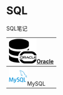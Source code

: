 # SQL
SQL笔记

| ![](https://github.com/bfsz/SQL/blob/master/images/cc-oracle.png)[Oracle](https://github.com/bfsz/SQL/blob/master/Oracle.md) |
| ----------------------------------------------------------- |
| ![](https://github.com/bfsz/SQL/blob/master/images/mysql.png)MySQL                                                       |



## 
